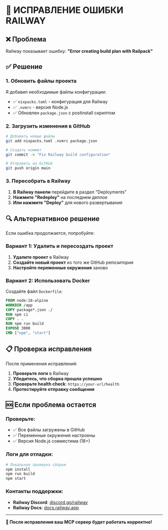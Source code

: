 # 🔧 ИСПРАВЛЕНИЕ ОШИБКИ RAILWAY

## ❌ Проблема
Railway показывает ошибку: **"Error creating build plan with Railpack"**

## ✅ Решение

### 1. Обновить файлы проекта
Я добавил необходимые файлы конфигурации:

- ✅ `nixpacks.toml` - конфигурация для Railway
- ✅ `.nvmrc` - версия Node.js
- ✅ Обновлен `package.json` с postinstall скриптом

### 2. Загрузить изменения в GitHub
```bash
# Добавить новые файлы
git add nixpacks.toml .nvmrc package.json

# Создать коммит
git commit -m "Fix Railway build configuration"

# Отправить на GitHub
git push origin main
```

### 3. Пересобрать в Railway
1. **В Railway панели** перейдите в раздел "Deployments"
2. **Нажмите "Redeploy"** на последнем деплое
3. **Или нажмите "Deploy"** для нового развертывания

## 🔍 Альтернативное решение

Если ошибка продолжается, попробуйте:

### Вариант 1: Удалить и пересоздать проект
1. **Удалите проект** в Railway
2. **Создайте новый проект** из того же GitHub репозитория
3. **Настройте переменные окружения** заново

### Вариант 2: Использовать Docker
Создайте файл `Dockerfile`:
```dockerfile
FROM node:18-alpine
WORKDIR /app
COPY package*.json ./
RUN npm ci
COPY . .
RUN npm run build
EXPOSE 3000
CMD ["npm", "start"]
```

## 📋 Проверка исправления

После применения исправлений:

1. **Проверьте логи** в Railway
2. **Убедитесь, что сборка прошла успешно**
3. **Проверьте health check**: `https://your-url/health`
4. **Протестируйте отправку сообщения**

## 🆘 Если проблема остается

### Проверьте:
- ✅ Все файлы загружены в GitHub
- ✅ Переменные окружения настроены
- ✅ Версия Node.js совместима (18+)

### Логи для отладки:
```bash
# Локальная проверка сборки
npm install
npm run build
npm start
```

### Контакты поддержки:
- **Railway Discord**: [discord.gg/railway](https://discord.gg/railway)
- **Railway Docs**: [docs.railway.app](https://docs.railway.app)

---

**🚀 После исправления ваш MCP сервер будет работать корректно!**
